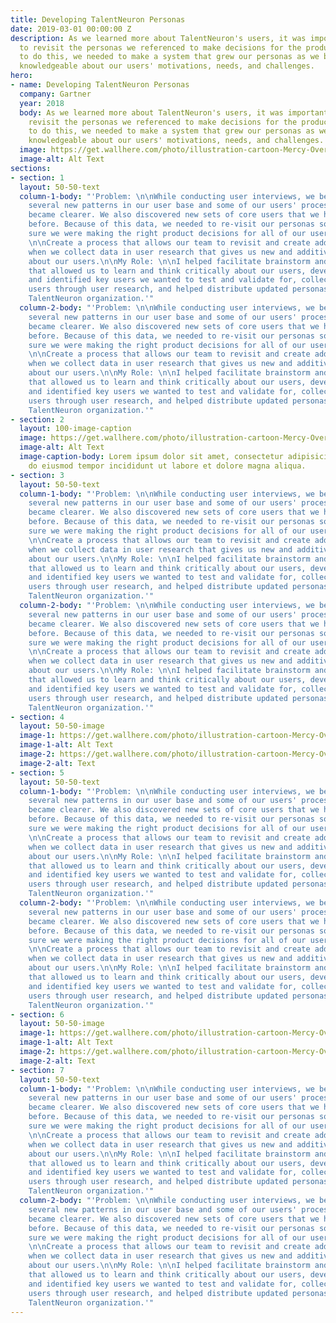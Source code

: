 ```yaml
---
title: Developing TalentNeuron Personas
date: 2019-03-01 00:00:00 Z
description: As we learned more about TalentNeuron's users, it was important for us
  to revisit the personas we referenced to make decisions for the product. In order
  to do this, we needed to make a system that grew our personas as we became more
  knowledgeable about our users' motivations, needs, and challenges.
hero:
- name: Developing TalentNeuron Personas
  company: Gartner
  year: 2018
  body: As we learned more about TalentNeuron's users, it was important for us to
    revisit the personas we referenced to make decisions for the product. In order
    to do this, we needed to make a system that grew our personas as we became more
    knowledgeable about our users' motivations, needs, and challenges.
  image: https://get.wallhere.com/photo/illustration-cartoon-Mercy-Overwatch-Overwatch-L-cio-Overwatch-Ana-Overwatch-Symmetra-Overwatch-Zenyatta-Overwatch-12505.png
  image-alt: Alt Text
sections:
- section: 1
  layout: 50-50-text
  column-1-body: "'Problem: \n\nWhile conducting user interviews, we began to notice
    several new patterns in our user base and some of our users' processes and motivations
    became clearer. We also discovered new sets of core users that we had not considered
    before. Because of this data, we needed to re-visit our personas so we could make
    sure we were making the right product decisions for all of our users.\n\nSolution:
    \n\nCreate a process that allows our team to revisit and create additional personas
    when we collect data in user research that gives us new and additive information
    about our users.\n\nMy Role: \n\nI helped facilitate brainstorm and workshop sessions
    that allowed us to learn and think critically about our users, developed proto-personas
    and identified key users we wanted to test and validate for, collected data on
    users through user research, and helped distribute updated personas across the
    TalentNeuron organization.'"
  column-2-body: "'Problem: \n\nWhile conducting user interviews, we began to notice
    several new patterns in our user base and some of our users' processes and motivations
    became clearer. We also discovered new sets of core users that we had not considered
    before. Because of this data, we needed to re-visit our personas so we could make
    sure we were making the right product decisions for all of our users.\n\nSolution:
    \n\nCreate a process that allows our team to revisit and create additional personas
    when we collect data in user research that gives us new and additive information
    about our users.\n\nMy Role: \n\nI helped facilitate brainstorm and workshop sessions
    that allowed us to learn and think critically about our users, developed proto-personas
    and identified key users we wanted to test and validate for, collected data on
    users through user research, and helped distribute updated personas across the
    TalentNeuron organization.'"
- section: 2
  layout: 100-image-caption
  image: https://get.wallhere.com/photo/illustration-cartoon-Mercy-Overwatch-Overwatch-L-cio-Overwatch-Ana-Overwatch-Symmetra-Overwatch-Zenyatta-Overwatch-12505.png
  image-alt: Alt Text
  image-caption-body: Lorem ipsum dolor sit amet, consectetur adipisicing elit, sed
    do eiusmod tempor incididunt ut labore et dolore magna aliqua.
- section: 3
  layout: 50-50-text
  column-1-body: "'Problem: \n\nWhile conducting user interviews, we began to notice
    several new patterns in our user base and some of our users' processes and motivations
    became clearer. We also discovered new sets of core users that we had not considered
    before. Because of this data, we needed to re-visit our personas so we could make
    sure we were making the right product decisions for all of our users.\n\nSolution:
    \n\nCreate a process that allows our team to revisit and create additional personas
    when we collect data in user research that gives us new and additive information
    about our users.\n\nMy Role: \n\nI helped facilitate brainstorm and workshop sessions
    that allowed us to learn and think critically about our users, developed proto-personas
    and identified key users we wanted to test and validate for, collected data on
    users through user research, and helped distribute updated personas across the
    TalentNeuron organization.'"
  column-2-body: "'Problem: \n\nWhile conducting user interviews, we began to notice
    several new patterns in our user base and some of our users' processes and motivations
    became clearer. We also discovered new sets of core users that we had not considered
    before. Because of this data, we needed to re-visit our personas so we could make
    sure we were making the right product decisions for all of our users.\n\nSolution:
    \n\nCreate a process that allows our team to revisit and create additional personas
    when we collect data in user research that gives us new and additive information
    about our users.\n\nMy Role: \n\nI helped facilitate brainstorm and workshop sessions
    that allowed us to learn and think critically about our users, developed proto-personas
    and identified key users we wanted to test and validate for, collected data on
    users through user research, and helped distribute updated personas across the
    TalentNeuron organization.'"
- section: 4
  layout: 50-50-image
  image-1: https://get.wallhere.com/photo/illustration-cartoon-Mercy-Overwatch-Overwatch-L-cio-Overwatch-Ana-Overwatch-Symmetra-Overwatch-Zenyatta-Overwatch-12505.png
  image-1-alt: Alt Text
  image-2: https://get.wallhere.com/photo/illustration-cartoon-Mercy-Overwatch-Overwatch-L-cio-Overwatch-Ana-Overwatch-Symmetra-Overwatch-Zenyatta-Overwatch-12505.png
  image-2-alt: Text
- section: 5
  layout: 50-50-text
  column-1-body: "'Problem: \n\nWhile conducting user interviews, we began to notice
    several new patterns in our user base and some of our users' processes and motivations
    became clearer. We also discovered new sets of core users that we had not considered
    before. Because of this data, we needed to re-visit our personas so we could make
    sure we were making the right product decisions for all of our users.\n\nSolution:
    \n\nCreate a process that allows our team to revisit and create additional personas
    when we collect data in user research that gives us new and additive information
    about our users.\n\nMy Role: \n\nI helped facilitate brainstorm and workshop sessions
    that allowed us to learn and think critically about our users, developed proto-personas
    and identified key users we wanted to test and validate for, collected data on
    users through user research, and helped distribute updated personas across the
    TalentNeuron organization.'"
  column-2-body: "'Problem: \n\nWhile conducting user interviews, we began to notice
    several new patterns in our user base and some of our users' processes and motivations
    became clearer. We also discovered new sets of core users that we had not considered
    before. Because of this data, we needed to re-visit our personas so we could make
    sure we were making the right product decisions for all of our users.\n\nSolution:
    \n\nCreate a process that allows our team to revisit and create additional personas
    when we collect data in user research that gives us new and additive information
    about our users.\n\nMy Role: \n\nI helped facilitate brainstorm and workshop sessions
    that allowed us to learn and think critically about our users, developed proto-personas
    and identified key users we wanted to test and validate for, collected data on
    users through user research, and helped distribute updated personas across the
    TalentNeuron organization.'"
- section: 6
  layout: 50-50-image
  image-1: https://get.wallhere.com/photo/illustration-cartoon-Mercy-Overwatch-Overwatch-L-cio-Overwatch-Ana-Overwatch-Symmetra-Overwatch-Zenyatta-Overwatch-12505.png
  image-1-alt: Alt Text
  image-2: https://get.wallhere.com/photo/illustration-cartoon-Mercy-Overwatch-Overwatch-L-cio-Overwatch-Ana-Overwatch-Symmetra-Overwatch-Zenyatta-Overwatch-12505.png
  image-2-alt: Text
- section: 7
  layout: 50-50-text
  column-1-body: "'Problem: \n\nWhile conducting user interviews, we began to notice
    several new patterns in our user base and some of our users' processes and motivations
    became clearer. We also discovered new sets of core users that we had not considered
    before. Because of this data, we needed to re-visit our personas so we could make
    sure we were making the right product decisions for all of our users.\n\nSolution:
    \n\nCreate a process that allows our team to revisit and create additional personas
    when we collect data in user research that gives us new and additive information
    about our users.\n\nMy Role: \n\nI helped facilitate brainstorm and workshop sessions
    that allowed us to learn and think critically about our users, developed proto-personas
    and identified key users we wanted to test and validate for, collected data on
    users through user research, and helped distribute updated personas across the
    TalentNeuron organization.'"
  column-2-body: "'Problem: \n\nWhile conducting user interviews, we began to notice
    several new patterns in our user base and some of our users' processes and motivations
    became clearer. We also discovered new sets of core users that we had not considered
    before. Because of this data, we needed to re-visit our personas so we could make
    sure we were making the right product decisions for all of our users.\n\nSolution:
    \n\nCreate a process that allows our team to revisit and create additional personas
    when we collect data in user research that gives us new and additive information
    about our users.\n\nMy Role: \n\nI helped facilitate brainstorm and workshop sessions
    that allowed us to learn and think critically about our users, developed proto-personas
    and identified key users we wanted to test and validate for, collected data on
    users through user research, and helped distribute updated personas across the
    TalentNeuron organization.'"
---
```


